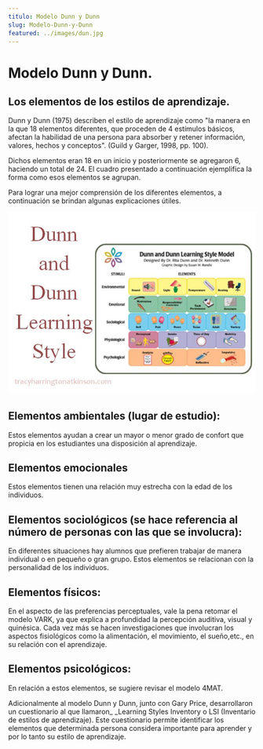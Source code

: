 ```yaml
---
titulo: Modelo Dunn y Dunn
slug: Modelo-Dunn-y-Dunn
featured: ../images/dun.jpg
---
```


# Modelo Dunn y Dunn.

## Los elementos de los estilos de aprendizaje.

Dunn y Dunn (1975) describen el estilo de aprendizaje como &quot;la manera en la que 18 elementos diferentes, que proceden de 4 estímulos básicos, afectan la habilidad de una persona para absorber y retener información, valores, hechos y conceptos&quot;. (Guild y Garger, 1998, pp. 100).

Dichos elementos eran 18 en un inicio y posteriormente se agregaron 6, haciendo un total de 24. El cuadro presentado a continuación ejemplifica la forma como esos elementos se agrupan.

Para lograr una mejor comprensión de los diferentes elementos, a continuación se brindan algunas explicaciones útiles.

![](../images/dun.jpg)

## Elementos ambientales (lugar de estudio):

Estos elementos ayudan a crear un mayor o menor grado de confort que propicia en los estudiantes una disposición al aprendizaje.

## Elementos emocionales

Estos elementos tienen una relación muy estrecha con la edad de los individuos.

## Elementos sociológicos (se hace referencia al número de personas con las que se involucra):

En diferentes situaciones hay alumnos que prefieren trabajar de manera individual o en pequeño o gran grupo. Estos elementos se relacionan con la personalidad de los individuos.

## Elementos físicos:

En el aspecto de las preferencias perceptuales, vale la pena retomar el modelo VARK, ya que explica a profundidad la percepción auditiva, visual y quinésica. Cada vez más se hacen investigaciones que involucran los aspectos fisiológicos como la alimentación, el movimiento, el sueño,etc., en su relación con el aprendizaje.

## Elementos psicológicos:

En relación a estos elementos, se sugiere revisar el modelo 4MAT.

Adicionalmente al modelo Dunn y Dunn, junto con Gary Price, desarrollaron un cuestionario al que llamaron\_ \_Learning Styles Inventory o LSI (Inventario de estilos de aprendizaje). Este cuestionario permite identificar los elementos que determinada persona considera importante para aprender y por lo tanto su estilo de aprendizaje.
